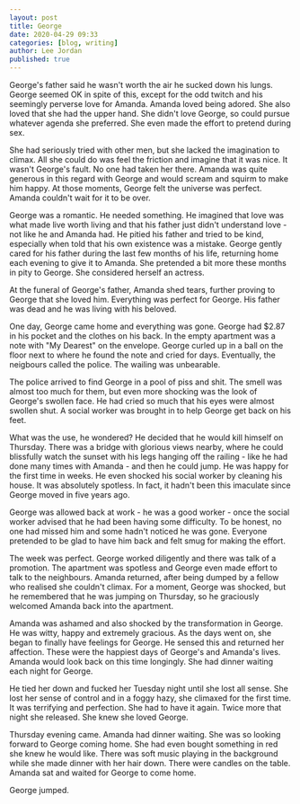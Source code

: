 ```yaml
---
layout: post
title: George
date: 2020-04-29 09:33
categories: [blog, writing]
author: Lee Jordan
published: true
---
```


George's father said he wasn't worth the air he sucked down his lungs. George seemed OK in spite of this, except for the odd twitch and his seemingly perverse love for Amanda. Amanda loved being adored. She also loved that she had the upper hand. She didn't love George, so could pursue whatever agenda she preferred. She even made the effort to pretend during sex.

She had seriously tried with other men, but she lacked the imagination to climax. All she could do was feel the friction and imagine that it was nice. It wasn't George's fault. No one had taken her there. Amanda was quite generous in this regard with George and would scream and squirm to make him happy. At those moments, George felt the universe was perfect. Amanda couldn't wait for it to be over.

George was a romantic. He needed something. He imagined that love was what made live worth living and that his father just didn't understand love - not like he and Amanda had. He pitied his father and tried to be kind, especially when told that his own existence was a mistake. George gently cared for his father during the last few months of his life, returning home each evening to give it to Amanda. She pretended a bit more these months in pity to George. She considered herself an actress. 

At the funeral of George's father, Amanda shed tears, further proving to George that she loved him. Everything was perfect for George. His father was dead and he was living with his beloved. 

One day, George came home and everything was gone. George had $2.87 in his pocket and the clothes on his back. In the empty apartment was a note with "My Dearest" on the envelope. George curled up in a ball on the floor next to where he found the note and cried for days. Eventually, the neigbours called the police. The wailing was unbearable. 

The police arrived to find George in a pool of piss and shit. The smell was almost too much for them, but even more shocking was the look of George's swollen face. He had cried so much that his eyes were almost swollen shut. A social worker was brought in to help George get back on his feet.

What was the use, he wondered? He decided that he would kill himself on Thursday. There was a bridge with glorious views nearby, where he could blissfully watch the sunset with his legs hanging off the railing - like he had done many times with Amanda - and then he could jump. He was happy for the first time in weeks. He even shocked his social worker by cleaning his house. It was absolutely spotless. In fact, it hadn't been this imaculate since George moved in five years ago.

George was allowed back at work - he was a good worker - once the social worker advised that he had been having some difficulty. To be honest, no one had missed him and some hadn't noticed he was gone. Everyone pretended to be glad to have him back and felt smug for making the effort.

The week was perfect. George worked diligently and there was talk of a promotion. The apartment was spotless and George even made effort to talk to the neighbours. Amanda returned, after being dumped by a fellow who realised she couldn't climax. For a moment, George was shocked, but he remembered that he was jumping on Thursday, so he graciously welcomed Amanda back into the apartment. 

Amanda was ashamed and also shocked by the transformation in George. He was witty, happy and extremely gracious. As the days went on, she began to finally have feelings for George. He sensed this and returned her affection. These were the happiest days of George's and Amanda's lives. Amanda would look back on this time longingly. She had dinner waiting each night for George.

He tied her down and fucked her Tuesday night until she lost all sense. She lost her sense of control and in a foggy hazy, she climaxed for the first time. It was terrifying and perfection. She had to have it again. Twice more that night she released. She knew she loved George.

Thursday evening came. Amanda had dinner waiting. She was so looking forward to George coming home. She had even bought something in red she knew he would like. There was soft music playing in the background while she made dinner with her hair down. There were candles on the table. Amanda sat and waited for George to come home.

George jumped.
